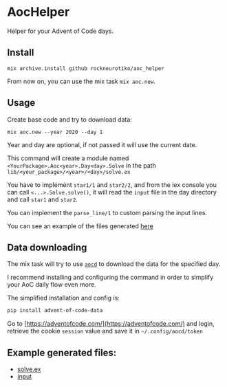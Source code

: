 # AocHelper

Helper for your Advent of Code days.

## Install

`mix archive.install github rockneurotiko/aoc_helper`

From now on, you can use the mix task `mix aoc.new`.

## Usage

Create base code and try to download data:

`mix aoc.new --year 2020 --day 1`

Year and day are optional, if not passed it will use the current date.

This command will create a module named `<YourPackage>.Aoc<year>.Day<day>.Solve` in the path `lib/<your_package>/<year>/<day>/solve.ex`

You have to implement `star1/1` and `star2/2`, and from the iex console you can call `<...>.Solve.solve()`, it will read the `input` file in the day directory and call `star1` and `star2`.

You can implement the `parse_line/1` to custom parsing the input lines.

You can see an example of the files generated [here](./lib/aoc_helper/2019/01)

## Data downloading

The mix task will try to use [`aocd`](https://github.com/wimglenn/advent-of-code-data) to download the data for the specified day.

I recommend installing and configuring the command in order to simplify your AoC daily flow even more.

The simplified installation and config is:

``` bash
pip install advent-of-code-data
```

Go to [https://adventofcode.com/](https://adventofcode.com/) and login, retrieve the cookie `session` value and save it in `~/.config/aocd/token`


## Example generated files:

- [solve.ex](./lib/aoc_helper/2019/01/solve.ex)
- [input](./lib/aoc_helper/2019/01/input)
